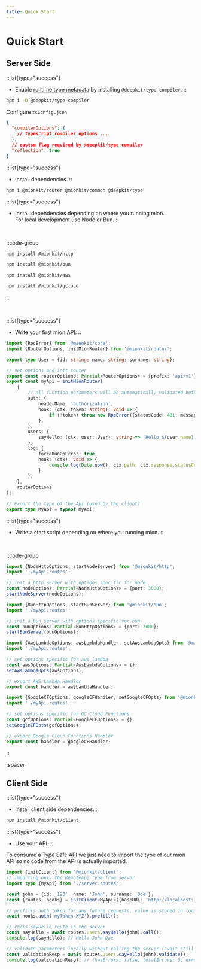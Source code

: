 ```yaml
---
title: Quick Start
---
```


# Quick Start

## Server Side


::list{type="success"}
- Enable [runtime type metadata](../1.introduction/1.about-mion.md#automatic-serialization-validation) by installing `@deepkit/type-compiler`.
::

```bash
npm i -D @deepkit/type-compiler
```

Configure `tsConfig.json`

```json [tsConfig.json]
{
  "compilerOptions": {
    // typescript compiler options ...
  },
  // custom flag required by @deepkit/type-compiler
  "reflection": true
}
```


::list{type="success"}
- Install dependencies.
::

```bash
npm i @mionkit/router @mionkit/common @deepkit/type
```

::list{type="success"}
- Install dependencies depending on where you running mion.<br>For local development use Node or Bun.
::

<br>

::code-group
```bash [Node]
npm install @mionkit/http
```

```bash [Bun]
npm install @mionkit/bun
```

```bash [AWS Lambda]
npm install @mionkit/aws
```

```bash [Google Cloud Functions]
npm install @mionkit/gcloud
```
::

<br>

::list{type="success"}
- Write your first mion API.
::


<!-- embedme ../../../packages/quick-start/src/myApi.routes.ts -->
```ts [myApi.routes.ts]
import {RpcError} from '@mionkit/core';
import {RouterOptions, initMionRouter} from '@mionkit/router';

export type User = {id: string; name: string; surname: string};

// set options and init router
export const routerOptions: Partial<RouterOptions> = {prefix: 'api/v1'};
export const myApi = initMionRouter(
    {
        // all function parameters will be automatically validated before the function is called
        auth: {
            headerName: 'authorization',
            hook: (ctx, token: string): void => {
                if (!token) throw new RpcError({statusCode: 401, message: 'Not Authorized'});
            },
        },
        users: {
            sayHello: (ctx, user: User): string => `Hello ${user.name} ${user.surname}`,
        },
        log: {
            forceRunOnError: true,
            hook: (ctx): void => {
                console.log(Date.now(), ctx.path, ctx.response.statusCode);
            },
        },
    },
    routerOptions
);

// Export the type of the Api (used by the client)
export type MyApi = typeof myApi;

```

::list{type="success"}
- Write a start script depending on where you running mion.
::

<br>

::code-group


<!-- embedme ../../../packages/quick-start/src/serve-node.ts -->
```ts [Node]
import {NodeHttpOptions, startNodeServer} from '@mionkit/http';
import './myApi.routes';

// init a http server with options specific for node
const nodeOptions: Partial<NodeHttpOptions> = {port: 3000};
startNodeServer(nodeOptions);

```

<!-- embedme ../../../packages/quick-start/src/serve-bun.ts -->
```ts [Bun]
import {BunHttpOptions, startBunServer} from '@mionkit/bun';
import './myApi.routes';

// init a bun server with options specific for bun
const bunOptions: Partial<BunHttpOptions> = {port: 3000};
startBunServer(bunOptions);

```

<!-- embedme ../../../packages/quick-start/src/serve-aws-lambda.ts -->
```ts [AWS Lambda]
import {AwsLambdaOptions, awsLambdaHandler, setAwsLambdaOpts} from '@mionkit/aws';
import './myApi.routes';

// set options specific for aws lambda
const awsOptions: Partial<AwsLambdaOptions> = {};
setAwsLambdaOpts(awsOptions);

// export AWS Lambda Handler
export const handler = awsLambdaHandler;

```

<!-- embedme ../../../packages/quick-start/src/serve-google-cf.ts -->
```ts [Google Cloud Functions]
import {GoogleCFOptions, googleCFHandler, setGoogleCFOpts} from '@mionkit/gcloud';
import './myApi.routes';

// set options specific for GC Cloud Functions
const gcfOptions: Partial<GoogleCFOptions> = {};
setGoogleCFOpts(gcfOptions);

// export Google Cloud Functions Handler
export const handler = googleCFHandler;

```
::


:spacer

## Client Side


::list{type="success"}
- Install client side dependencies.
::


```bash
npm install @mionkit/client
```

::list{type="success"}
- Use your API.
::

To consume a Type Safe API we just need to import the type of our mion API so no code from the API is actually imported.

<!-- embedme ../../../packages/client/examples/client.ts -->

```ts
import {initClient} from '@mionkit/client';
// importing only the RemoteApi type from server
import type {MyApi} from './server.routes';

const john = {id: '123', name: 'John', surname: 'Doe'};
const {routes, hooks} = initClient<MyApi>({baseURL: 'http://localhost:3000'});

// prefills auth token for any future requests, value is stored in localStorage by default
await hooks.auth('myToken-XYZ').prefill();

// calls sayHello route in the server
const sayHello = await routes.users.sayHello(john).call();
console.log(sayHello); // Hello John Doe

// validate parameters locally without calling the server (await still required as validate is async)
const validationResp = await routes.users.sayHello(john).validate();
console.log(validationResp); // {hasErrors: false, totalErrors: 0, errors: []}

```
